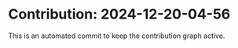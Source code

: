 # Contribution: 2024-12-20-04-56
This is an automated commit to keep the contribution graph active.
